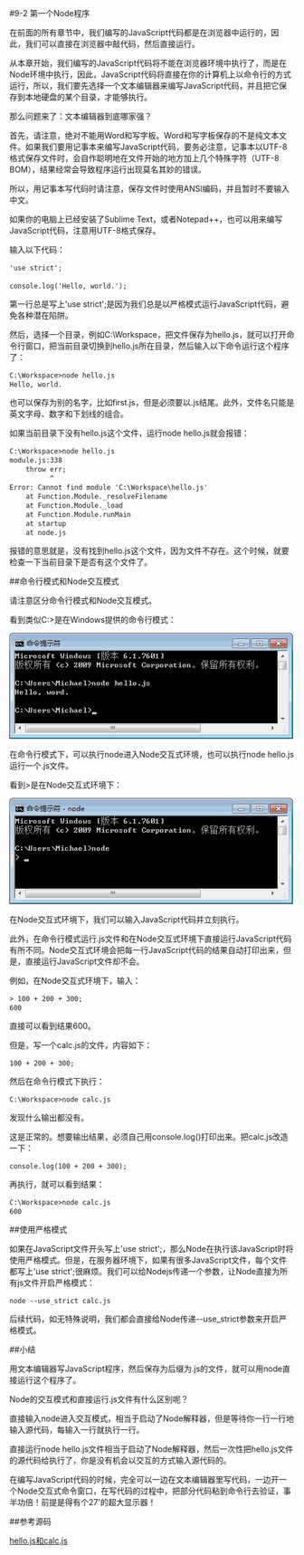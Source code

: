 #9-2 第一个Node程序


在前面的所有章节中，我们编写的JavaScript代码都是在浏览器中运行的，因此，我们可以直接在浏览器中敲代码，然后直接运行。

从本章开始，我们编写的JavaScript代码将不能在浏览器环境中执行了，而是在Node环境中执行，因此，JavaScript代码将直接在你的计算机上以命令行的方式运行，所以，我们要先选择一个文本编辑器来编写JavaScript代码，并且把它保存到本地硬盘的某个目录，才能够执行。

那么问题来了：文本编辑器到底哪家强？

首先，请注意，绝对不能用Word和写字板。Word和写字板保存的不是纯文本文件。如果我们要用记事本来编写JavaScript代码，要务必注意，记事本以UTF-8格式保存文件时，会自作聪明地在文件开始的地方加上几个特殊字符（UTF-8 BOM），结果经常会导致程序运行出现莫名其妙的错误。

所以，用记事本写代码时请注意，保存文件时使用ANSI编码，并且暂时不要输入中文。

如果你的电脑上已经安装了Sublime Text，或者Notepad++，也可以用来编写JavaScript代码，注意用UTF-8格式保存。

输入以下代码：

	'use strict';
	
	console.log('Hello, world.');
第一行总是写上'use strict';是因为我们总是以严格模式运行JavaScript代码，避免各种潜在陷阱。

然后，选择一个目录，例如C:\Workspace，把文件保存为hello.js，就可以打开命令行窗口，把当前目录切换到hello.js所在目录，然后输入以下命令运行这个程序了：

	C:\Workspace>node hello.js
	Hello, world.
也可以保存为别的名字，比如first.js，但是必须要以.js结尾。此外，文件名只能是英文字母、数字和下划线的组合。

如果当前目录下没有hello.js这个文件，运行node hello.js就会报错：

	C:\Workspace>node hello.js
	module.js:338
	    throw err;
	          ^
	Error: Cannot find module 'C:\Workspace\hello.js'
	    at Function.Module._resolveFilename
	    at Function.Module._load
	    at Function.Module.runMain
	    at startup
	    at node.js
报错的意思就是，没有找到hello.js这个文件，因为文件不存在。这个时候，就要检查一下当前目录下是否有这个文件了。

##命令行模式和Node交互模式

请注意区分命令行模式和Node交互模式。

看到类似C:\>是在Windows提供的命令行模式：

![run-node-hello](../image/chapter9/9-2-1.jpg)

在命令行模式下，可以执行node进入Node交互式环境，也可以执行node hello.js运行一个.js文件。

看到>是在Node交互式环境下：

![node-interactive-env](../image/chapter9/9-2-2.jpg)

在Node交互式环境下，我们可以输入JavaScript代码并立刻执行。

此外，在命令行模式运行.js文件和在Node交互式环境下直接运行JavaScript代码有所不同。Node交互式环境会把每一行JavaScript代码的结果自动打印出来，但是，直接运行JavaScript文件却不会。

例如，在Node交互式环境下，输入：

	> 100 + 200 + 300;
	600
直接可以看到结果600。

但是，写一个calc.js的文件，内容如下：

	100 + 200 + 300;
然后在命令行模式下执行：

	C:\Workspace>node calc.js
发现什么输出都没有。

这是正常的。想要输出结果，必须自己用console.log()打印出来。把calc.js改造一下：

	console.log(100 + 200 + 300);
再执行，就可以看到结果：

	C:\Workspace>node calc.js
	600
##使用严格模式

如果在JavaScript文件开头写上'use strict';，那么Node在执行该JavaScript时将使用严格模式。但是，在服务器环境下，如果有很多JavaScript文件，每个文件都写上'use strict';很麻烦。我们可以给Nodejs传递一个参数，让Node直接为所有js文件开启严格模式：

	node --use_strict calc.js
后续代码，如无特殊说明，我们都会直接给Node传递--use_strict参数来开启严格模式。

##小结

用文本编辑器写JavaScript程序，然后保存为后缀为.js的文件，就可以用node直接运行这个程序了。

Node的交互模式和直接运行.js文件有什么区别呢？

直接输入node进入交互模式，相当于启动了Node解释器，但是等待你一行一行地输入源代码，每输入一行就执行一行。

直接运行node hello.js文件相当于启动了Node解释器，然后一次性把hello.js文件的源代码给执行了，你是没有机会以交互的方式输入源代码的。

在编写JavaScript代码的时候，完全可以一边在文本编辑器里写代码，一边开一个Node交互式命令窗口，在写代码的过程中，把部分代码粘到命令行去验证，事半功倍！前提是得有个27'的超大显示器！

##参考源码

[hello.js和calc.js](https://github.com/michaelliao/learn-javascript/tree/master/samples/node/first)